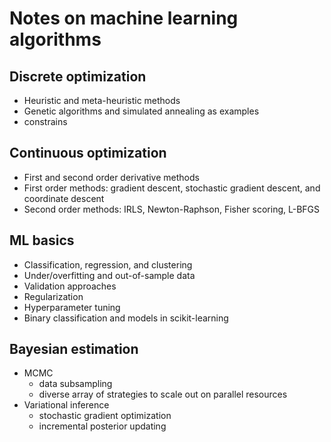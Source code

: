 # Notes on machine learning algorithms


## Discrete optimization

- Heuristic and meta-heuristic methods
- Genetic algorithms and simulated annealing as examples
- constrains

## Continuous optimization

- First and second order derivative methods
- First order methods: gradient descent, stochastic gradient descent, and coordinate descent
- Second order methods: IRLS, Newton-Raphson, Fisher scoring, L-BFGS

## ML basics

- Classification, regression, and clustering
- Under/overfitting and out-of-sample data
- Validation approaches
- Regularization
- Hyperparameter tuning
- Binary classification and models in scikit-learning

## Bayesian estimation

- MCMC
  + data subsampling
  + diverse array of strategies to scale out on parallel resources
- Variational inference
  + stochastic gradient optimization
  + incremental posterior updating
